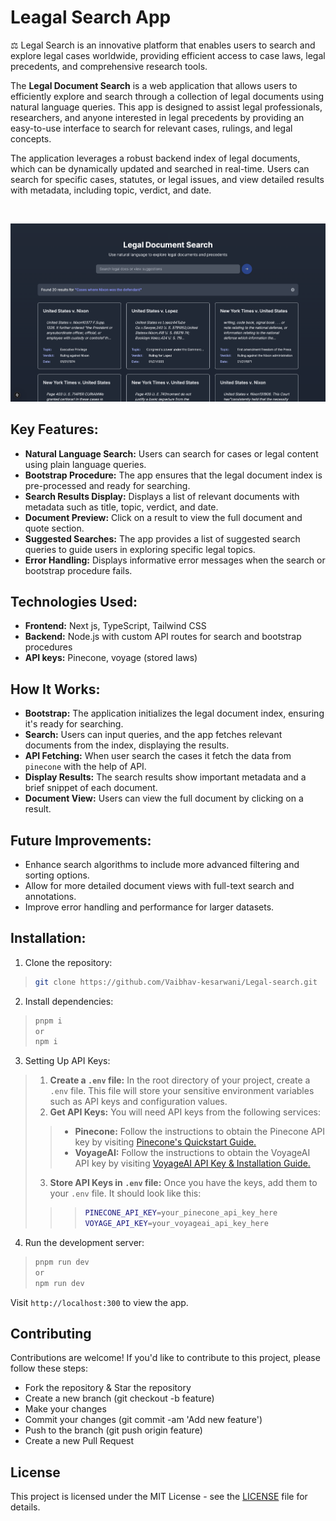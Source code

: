 # Leagal Search App

⚖️ Legal Search is an innovative platform that enables users to search and explore legal cases worldwide, providing efficient access to case laws, legal precedents, and comprehensive research tools.

The **Legal Document Search** is a web application that allows users to efficiently explore and search through a collection of legal documents using natural language queries. This app is designed to assist legal professionals, researchers, and anyone interested in legal precedents by providing an easy-to-use interface to search for relevant cases, rulings, and legal concepts.

The application leverages a robust backend index of legal documents, which can be dynamically updated and searched in real-time. Users can search for specific cases, statutes, or legal issues, and view detailed results with metadata, including topic, verdict, and date.

<br />

![alt text](public/Readme_image/front.png)

## Key Features:
- **Natural Language Search:** Users can search for cases or legal content using plain language queries.
- **Bootstrap Procedure:** The app ensures that the legal document index is pre-processed and ready for searching.
- **Search Results Display:** Displays a list of relevant documents with metadata such as title, topic, verdict, and date.
- **Document Preview:** Click on a result to view the full document and quote section.
- **Suggested Searches:** The app provides a list of suggested search queries to guide users in exploring specific legal topics.
- **Error Handling:** Displays informative error messages when the search or bootstrap procedure fails.

## Technologies Used:
- **Frontend:** Next js, TypeScript, Tailwind CSS
- **Backend:** Node.js with custom API routes for search and bootstrap procedures
- **API keys:** Pinecone, voyage (stored laws)

## How It Works:
- **Bootstrap:** The application initializes the legal document index, ensuring it's ready for searching.
- **Search:** Users can input queries, and the app fetches relevant documents from the index, displaying the results.
- **API Fetching:** When user  search the cases it fetch the data from `pinecone` with the help of API.
- **Display Results:** The search results show important metadata and a brief snippet of each document.
- **Document View:** Users can view the full document by clicking on a result.

## Future Improvements:
- Enhance search algorithms to include more advanced filtering and sorting options.
- Allow for more detailed document views with full-text search and annotations.
- Improve error handling and performance for larger datasets.

## Installation:
1. Clone the repository:
>```bash
>git clone https://github.com/Vaibhav-kesarwani/Legal-search.git
>```
2. Install dependencies:
>```bash
>pnpm i
>or
>npm i
>```

3. Setting Up API Keys:
>1. **Create a `.env` file:** In the root directory of your project, create a `.env` file. This file will store your sensitive environment variables such as API keys and configuration values.
>2. **Get API Keys:** You will need API keys from the following services:
>> - **Pinecone:** Follow the instructions to obtain the Pinecone API key by visiting [Pinecone's Quickstart Guide.](https://docs.pinecone.io/guides/get-started/quickstart)
>> - **VoyageAI:** Follow the instructions to obtain the VoyageAI API key by visiting [VoyageAI API Key & Installation Guide.](https://docs.voyageai.com/docs/api-key-and-installation)
>3. **Store API Keys in `.env` file:** Once you have the keys, add them to your `.env` file. It should look like this:
>>>```bash
>>>PINECONE_API_KEY=your_pinecone_api_key_here
>>>VOYAGE_API_KEY=your_voyageai_api_key_here
>>>```

4. Run the development server:
>```bash
>pnpm run dev
>or
>npm run dev
>```

Visit `http://localhost:300` to view the app.

## Contributing
Contributions are welcome! If you'd like to contribute to this project, please follow these steps:

- Fork the repository & Star the repository
- Create a new branch (git checkout -b feature)
- Make your changes
- Commit your changes (git commit -am 'Add new feature')
- Push to the branch (git push origin feature)
- Create a new Pull Request

## License
This project is licensed under the MIT License - see the [LICENSE](https://github.com/Vaibhav-kesarwani/Legal-search/blob/main/LICENSE) file for details.